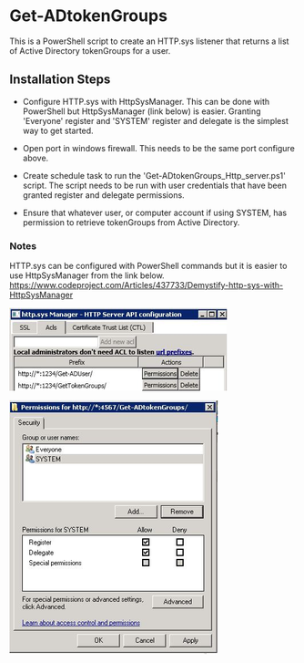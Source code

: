 # Get-ADtokenGroups

This is a PowerShell script to create an HTTP.sys listener that returns a list of Active Directory tokenGroups for a user.


## Installation Steps

- Configure HTTP.sys with HttpSysManager.  This can be done with PowerShell but HttpSysManager (link below) is easier.  Granting 'Everyone' register and 'SYSTEM' register and delegate is the simplest way to get started.

- Open port in windows firewall.  This needs to be the same port configure above.
 - Create schedule task to run the 'Get-ADtokenGroups_Http_server.ps1' script.  The script needs to be run with user credentials that have been granted register and delegate permissions.

- Ensure that whatever user, or computer account if using SYSTEM, has permission to retrieve tokenGroups from Active Directory.


### Notes 

HTTP.sys can be configured with PowerShell commands but it is easier to use HttpSysManager from the link below.
https://www.codeproject.com/Articles/437733/Demystify-http-sys-with-HttpSysManager


![HttpSysManager1](https://github.com/gdevin/Get-ADtokenGroups/blob/master/HttpSysManager1.JPG)


![HttpSysManager2](https://github.com/gdevin/Get-ADtokenGroups/blob/master/HttpSysManager2.JPG)

